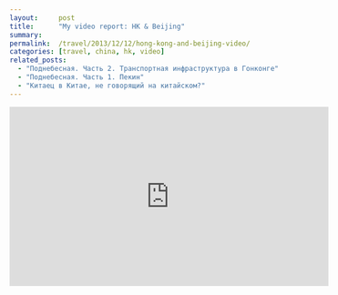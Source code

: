 ```yaml
---
layout:     post
title:      "My video report: HK & Beijing"
summary:
permalink:  /travel/2013/12/12/hong-kong-and-beijing-video/
categories: [travel, china, hk, video]
related_posts:
  - "Поднебесная. Часть 2. Транспортная инфраструктура в Гонконге"
  - "Поднебесная. Часть 1. Пекин"
  - "Китаец в Китае, не говорящий на китайском?"
---
```


<div class="video-wrapper"><iframe width="560" height="315" src="https://www.youtube.com/embed/eXEuHpxqeW4" frameborder="0" allowfullscreen></iframe></div>

<br>
